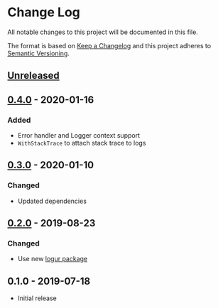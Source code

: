 # Change Log


All notable changes to this project will be documented in this file.

The format is based on [Keep a Changelog](http://keepachangelog.com/en/1.0.0/)
and this project adheres to [Semantic Versioning](http://semver.org/spec/v2.0.0.html).


## [Unreleased]


## [0.4.0] - 2020-01-16

### Added

- Error handler and Logger context support
- `WithStackTrace` to attach stack trace to logs


## [0.3.0] - 2020-01-10

### Changed

- Updated dependencies


## [0.2.0] - 2019-08-23

### Changed

- Use new [logur package](https://github.com/logur)


## 0.1.0 - 2019-07-18

- Initial release


[Unreleased]: https://github.com/emperror/handler-logur/compare/v0.4.0...HEAD
[0.4.0]: https://github.com/emperror/handler-logur/compare/v0.3.0...v0.4.0
[0.3.0]: https://github.com/emperror/handler-logur/compare/v0.2.0...v0.3.0
[0.2.0]: https://github.com/emperror/handler-logur/compare/v0.1.0...v0.2.0
